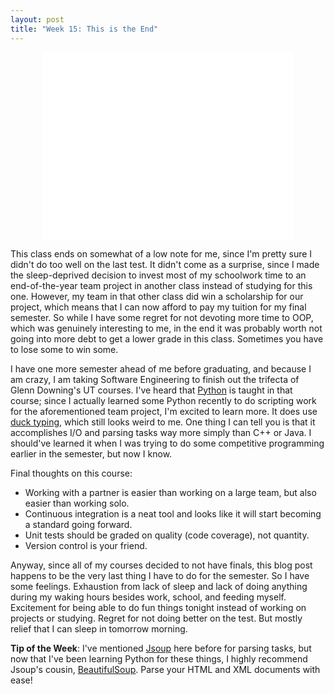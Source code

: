 ```yaml
---
layout: post
title: "Week 15: This is the End"
---
```


<center><iframe width="400" height="300" src="//www.youtube.com/embed/1b26BD5KjH0" frameborder="0" allowfullscreen></iframe></center>

This class ends on somewhat of a low note for me, since I'm pretty sure I didn't do too well on the last test. It didn't come as a surprise, since I made the sleep-deprived decision to invest most of my schoolwork time to an end-of-the-year team project in another class instead of studying for this one. However, my team in that other class did win a scholarship for our project, which means that I can now afford to pay my tuition for my final semester. So while I have some regret for not devoting more time to OOP, which was genuinely interesting to me, in the end it was probably worth not going into more debt to get a lower grade in this class. Sometimes you have to lose some to win some.

I have one more semester ahead of me before graduating, and because I am crazy, I am taking Software Engineering to finish out the trifecta of Glenn Downing's UT courses. I've heard that [Python](https://www.python.org/) is taught in that course; since I actually learned some Python recently to do scripting work for the aforementioned team project, I'm excited to learn more. It does use [duck typing](https://en.wikipedia.org/wiki/Duck_typing), which still looks weird to me. One thing I can tell you is that it accomplishes I/O and parsing tasks way more simply than C++ or Java. I should've learned it when I was trying to do some competitive programming earlier in the semester, but now I know.

Final thoughts on this course:  
  * Working with a partner is easier than working on a large team, but also easier than working solo.  
  * Continuous integration is a neat tool and looks like it will start becoming a standard going forward.  
  * Unit tests should be graded on quality (code coverage), not quantity.  
  * Version control is your friend.

Anyway, since all of my courses decided to not have finals, this blog post happens to be the very last thing I have to do for the semester. So I have some feelings. Exhaustion from lack of sleep and lack of doing anything during my waking hours besides work, school, and feeding myself. Excitement for being able to do fun things tonight instead of working on projects or studying. Regret for not doing better on the test. But mostly relief that I can sleep in tomorrow morning.

**Tip of the Week**: I've mentioned [Jsoup](http://jsoup.org/) here before for parsing tasks, but now that I've been learning Python for these things, I highly recommend Jsoup's cousin, [BeautifulSoup](http://www.crummy.com/software/BeautifulSoup/). Parse your HTML and XML documents with ease!